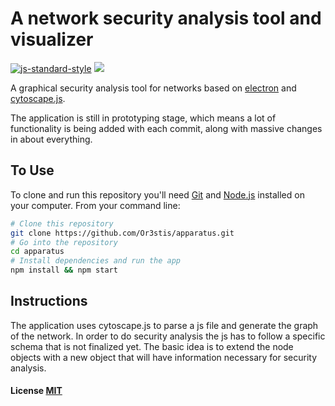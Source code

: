 # A network security analysis tool and visualizer

[![js-standard-style](https://img.shields.io/badge/code%20style-standard-brightgreen.svg)](http://standardjs.com/) ![](https://travis-ci.org/Or3stis/apparatus.svg?branch=master)

A graphical security analysis tool for networks based on
[electron](http://electron.atom.io/) and
[cytoscape.js](http://js.cytoscape.org/).

The application is still in prototyping stage, which means a lot of
functionality is being added with each commit, along with massive changes in
about everything.

## To Use

To clone and run this repository you'll need [Git](https://git-scm.com) and [Node.js](https://nodejs.org/en/download/) installed on your computer. From your command line:

```bash
# Clone this repository
git clone https://github.com/Or3stis/apparatus.git
# Go into the repository
cd apparatus
# Install dependencies and run the app
npm install && npm start
```
## Instructions

The application uses cytoscape.js to parse a js file and generate the graph of the network. In order to do security analysis the js has to follow a specific
schema that is not finalized yet. The basic idea is to extend the node objects
with a new object that will have information necessary for security analysis.

#### License [MIT](LICENSE.md)
